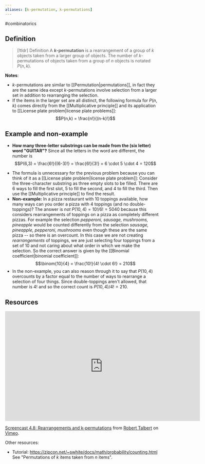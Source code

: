 ```yaml
---
aliases: [k-permutation, k-permutations]
--- 
```


#combinatorics 

## Definition 

> [!tldr] Definition
> A **$k$-permutation** is a rearrangement of a group of $k$ objects taken from a larger group of objects. The number of $k$-permutations of objects taken from a group of $n$ objects is notated $P(n,k)$. 

**Notes**: 
- $k$-permutations are similar to [[Permutation|permutations]], in fact they are the same idea except $k$-permutations involve selection from a larger set in addition to rearranging the selection. 
- If the items in the larger set are all distinct, the following formula for $P(n,k)$ comes directly from the [[Multiplicative principle]] and its application to [[License plate problem|license plate problems]]:
$$P(n,k) = \frac{n!}{(n-k)!}$$
## Example and non-example

* **How many three-letter substrings can be made from the (six letter) word "GUITAR"?** Since all the letters in the word are different, the number is 
$$P(6,3) = \frac{6!}{(6-3)!} = \frac{6!}{3!} = 6 \cdot 5 \cdot 4 = 120$$
- The formula is unnecessary for the previous problem because you can think of it as a [[License plate problem|license plate problem]]: Consider the three-character substring as three empty slots to be filled. There are 6 ways to fill the first slot, 5 to fill the second, and 4 to fill the third. Then use the [[Multiplicative principle]] to find the result. 
- **Non-example:** In a pizza restaurant with 10 toppings available, how many ways can you order a pizza with 4 toppings (and no double-toppings)? The answer is *not* $P(10,4) = 10!/6! =  5040$ because this considers rearrangements of toppings on a pizza as completely different pizzas. For example the selection *pepperoni, sausage, mushrooms, pineapple* would be counted differently from the selection *sausage, pineapple, pepperoni, mushrooms* even though these are the same pizza -- so there is an overcount. In this case we are not creating *rearrangements* of toppings, we are just selecting four toppings from a set of 10 and not caring about what order in which we make the selection. So the correct answer is given by the [[Binomial coefficient|binomial coefficient]]: 
$$\binom{10}{4} = \frac{10!}{4! \cdot 6!} = 210$$
- In the non-example, you can also reason through it to say that $P(10,4)$ overcounts by a factor equal to the number of ways to rearrange a selection of four things. Since double-toppings aren't allowed, that number is $4!$ and so the correct count is $P(10,4)/4! = 210$. 
## Resources 

<iframe src="https://player.vimeo.com/video/626473882?h=92e0a801af" width="640" height="360" frameborder="0" allow="autoplay; fullscreen; picture-in-picture" allowfullscreen></iframe>
<p><a href="https://vimeo.com/626473882">Screencast 4.8: Rearrangements and k-permutations</a> from <a href="https://vimeo.com/user132700952">Robert Talbert</a> on <a href="https://vimeo.com">Vimeo</a>.</p>

Other resources: 
- Tutorial: https://zipcon.net/~swhite/docs/math/probability/counting.html See "Permutations of _k_ items taken from _n_ items". 
